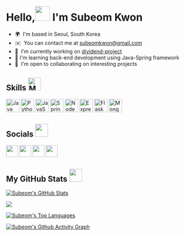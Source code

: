 # Hello,<img src="https://raw.githubusercontent.com/Tarikul-Islam-Anik/Animated-Fluent-Emojis/master/Emojis/Hand%20gestures/Waving%20Hand.png" width="40px" height="40"> I'm Subeom Kwon

* 🌍  I'm based in Seoul, South Korea
* ✉️  You can contact me at [subeomkwon@gmail.com](mailto:subeomkwon@gmail.com)
* 🚀  I'm currently working on [dividend-project](https://github.com/subeom7/dividend-project)
* 🧠  I'm learning back-end development using Java-Spring framework
* 🤝  I'm open to collaborating on interesting projects

## Skills <img src="https://raw.githubusercontent.com/Tarikul-Islam-Anik/Animated-Fluent-Emojis/master/Emojis/People/Man%20Technologist.png" alt="Man Technologist" width=35px height="35" />

<p align="left">
<a href="https://www.oracle.com/java/" target="_blank" rel="noreferrer"><img src="https://raw.githubusercontent.com/danielcranney/readme-generator/main/public/icons/skills/java-colored.svg" width="36" height="36" alt="Java" /></a>
<a href="https://www.python.org/" target="_blank" rel="noreferrer"><img src="https://raw.githubusercontent.com/danielcranney/readme-generator/main/public/icons/skills/python-colored.svg" width="36" height="36" alt="Python" /></a>
<a href="https://developer.mozilla.org/en-US/docs/Web/JavaScript" target="_blank" rel="noreferrer"><img src="https://raw.githubusercontent.com/danielcranney/readme-generator/main/public/icons/skills/javascript-colored.svg" width="36" height="36" alt="JavaScript" /></a>
<a href="https://spring.io/" title="Spring"><img src="https://github.com/get-icon/geticon/raw/master/icons/spring.svg" alt="Spring" width="36px" height="36px"></a>
<a href="https://nodejs.org/en/" target="_blank" rel="noreferrer"><img src="https://raw.githubusercontent.com/danielcranney/readme-generator/main/public/icons/skills/nodejs-colored.svg" width="36" height="36" alt="NodeJS" /></a>
<a href="https://expressjs.com/" target="_blank" rel="noreferrer"><img src="https://raw.githubusercontent.com/danielcranney/readme-generator/main/public/icons/skills/express-colored.svg" width="36" height="36" alt="Express" /></a>
<a href="https://flask.palletsprojects.com/en/2.2.x/" target="_blank" rel="noreferrer"><img src="https://raw.githubusercontent.com/danielcranney/readme-generator/main/public/icons/skills/flask.svg" width="36" height="36" alt="Flask" /></a>
<a href="https://www.mongodb.com/" target="_blank" rel="noreferrer"><img src="https://raw.githubusercontent.com/danielcranney/readme-generator/main/public/icons/skills/mongodb-colored.svg" width="36" height="36" alt="MongoDB" /></a>
</p>


## Socials <img src='https://user-images.githubusercontent.com/74038190/216120981-b9507c36-0e04-4469-8e27-c99271b45ba5.png' width = 35px height="35"> 

<p align="left">
<a href="https://discord.com/users/Subeom (subeom7)#1344" target="_blank" rel="noreferrer"><img src="https://raw.githubusercontent.com/danielcranney/readme-generator/main/public/icons/socials/discord.svg" width="32" height="32" /></a>  
<a href="http://www.instagram.com/subeomkwon/" target="_blank" rel="noreferrer"><img src="https://raw.githubusercontent.com/danielcranney/readme-generator/main/public/icons/socials/instagram.svg" width="32" height="32" /></a>
<a href="https://www.stackoverflow.com/users/16650828/sk7" target="_blank" rel="noreferrer"><img src="https://raw.githubusercontent.com/danielcranney/readme-generator/main/public/icons/socials/stackoverflow.svg" width="32" height="32" /></a>
<a href="https://www.linkedin.com/in/subeom-kwon-7b58031a9/" target="_blank" rel="noreferrer"><img src="https://raw.githubusercontent.com/danielcranney/readme-generator/main/public/icons/socials/linkedin.svg" width="32" height="32" /></a>
</p>


## My GitHub Stats <img src='https://user-images.githubusercontent.com/74038190/216122041-518ac897-8d92-4c6b-9b3f-ca01dcaf38ee.png' width = 35px height="35">

[![Subeom's GitHub Stats](https://github-readme-stats.vercel.app/api?username=subeom7&show_icons=true&hide=&count_private=true&title_color=0891b2&text_color=ffffff&icon_color=0891b2&bg_color=1c1917&hide_border=true&show_icons=true)](https://github.com/anuraghazra/github-readme-stats)

<a href="http://www.github.com/subeom7"><img src="https://github-readme-streak-stats.herokuapp.com/?user=subeom7&stroke=ffffff&background=1c1917&ring=0891b2&fire=0891b2&currStreakNum=ffffff&currStreakLabel=0891b2&sideNums=ffffff&sideLabels=ffffff&dates=ffffff&hide_border=true" /></a>

[![Subeom's Top Languages](https://github-readme-stats.vercel.app/api/top-langs/?username=subeom7&langs_count=10&title_color=0891b2&text_color=ffffff&icon_color=0891b2&bg_color=1c1917&hide_border=true&locale=en&custom_title=Top%20%Languages)](https://github.com/anuraghazra/github-readme-stats)

[![Subeom's Github Activity Graph](https://github-readme-activity-graph.vercel.app/graph?username=subeom7&theme=react-dark)](https://github.com/subeom7/github-readme-activity-graph)
